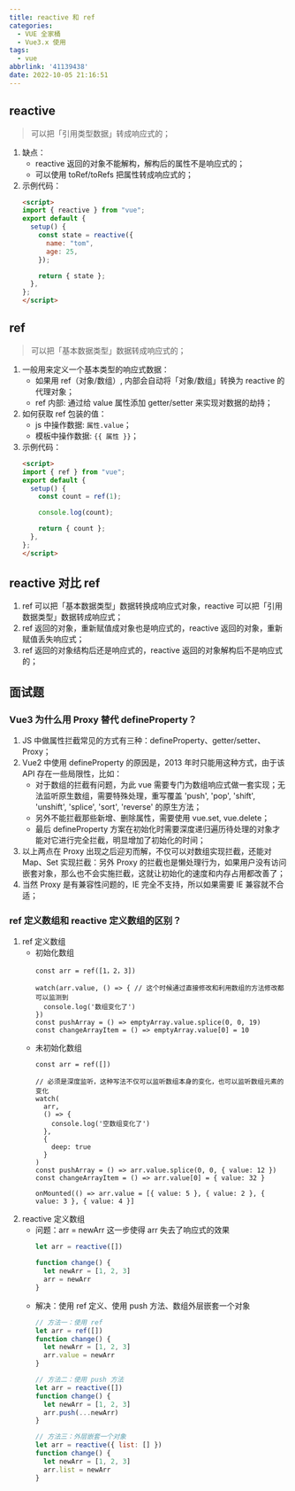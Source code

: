 ```yaml
---
title: reactive 和 ref
categories:
  - VUE 全家桶
  - Vue3.x 使用
tags:
  - vue
abbrlink: '41139438'
date: 2022-10-05 21:16:51
---
```


## reactive
>可以把「引用类型数据」转成响应式的；
1. 缺点：
    - reactive 返回的对象不能解构，解构后的属性不是响应式的；
    - 可以使用 toRef/toRefs 把属性转成响应式的；
2. 示例代码：
    ```HTML
    <script>
    import { reactive } from "vue";
    export default {
      setup() {
        const state = reactive({
          name: "tom",
          age: 25,
        });
    
        return { state };
      },
    };
    </script>
    ```


## ref
>可以把「基本数据类型」数据转成响应式的；
1. 一般用来定义一个基本类型的响应式数据：
    - 如果用 ref（对象/数组）, 内部会自动将「对象/数组」转换为 reactive 的代理对象；
    - ref 内部: 通过给 value 属性添加 getter/setter 来实现对数据的劫持；
2. 如何获取 ref 包装的值：
    - js 中操作数据: `属性.value`；
    - 模板中操作数据: `{{ 属性 }}`；
3. 示例代码：
    ```HTML
    <script>
    import { ref } from "vue";
    export default {
      setup() {
        const count = ref(1);
    
        console.log(count);
    
        return { count };
      },
    };
    </script>
    ```

## reactive 对比 ref
1. ref 可以把「基本数据类型」数据转换成响应式对象，reactive 可以把「引用数据类型」数据转成响应式；
2. ref 返回的对象，重新赋值成对象也是响应式的，reactive 返回的对象，重新赋值丢失响应式；
3. ref 返回的对象结构后还是响应式的，reactive 返回的对象解构后不是响应式的；


## 面试题

### Vue3 为什么用 Proxy 替代 defineProperty？
1. JS 中做属性拦截常见的方式有三种：defineProperty、getter/setter、Proxy；
2. Vue2 中使用 defineProperty 的原因是，2013 年时只能用这种方式，由于该 API 存在一些局限性，比如：
    - 对于数组的拦截有问题，为此 vue 需要专门为数组响应式做一套实现；无法监听原生数组，需要特殊处理，重写覆盖 'push', 'pop', 'shift', 'unshift', 'splice', 'sort', 'reverse' 的原生方法；
    - 另外不能拦截那些新增、删除属性，需要使用 vue.set, vue.delete；
    - 最后 defineProperty 方案在初始化时需要深度递归遍历待处理的对象才能对它进行完全拦截，明显增加了初始化的时间；
3. 以上两点在 Proxy 出现之后迎刃而解，不仅可以对数组实现拦截，还能对 Map、Set 实现拦截：另外 Proxy 的拦截也是懒处理行为，如果用户没有访问嵌套对象，那么也不会实施拦截，这就让初始化的速度和内存占用都改善了；
4. 当然 Proxy 是有兼容性问题的，IE 完全不支持，所以如果需要 IE 兼容就不合适；

### ref 定义数组和 reactive 定义数组的区别？
1. ref 定义数组
    - 初始化数组
      ```JS
      const arr = ref([1，2，3])
      
      watch(arr.value, () => { // 这个时候通过直接修改和利用数组的方法修改都可以监测到
        console.log('数组变化了')
      })
      const pushArray = () => emptyArray.value.splice(0, 0, 19)
      const changeArrayItem = () => emptyArray.value[0] = 10
      ```
    - 未初始化数组
      ```JS
      const arr = ref([])
      
      // 必须是深度监听，这种写法不仅可以监听数组本身的变化，也可以监听数组元素的变化
      watch( 
        arr,
        () => {
          console.log('空数组变化了')
        },
        {
          deep: true
        }
      )
      const pushArray = () => arr.value.splice(0, 0, { value: 12 })
      const changeArrayItem = () => arr.value[0] = { value: 32 }
      
      onMounted(() => arr.value = [{ value: 5 }, { value: 2 }, { value: 3 }, { value: 4 }]
      ```
2. reactive 定义数组
    - 问题：arr = newArr 这一步使得 arr 失去了响应式的效果
      ```js
      let arr = reactive([])
      
      function change() {
        let newArr = [1, 2, 3]
        arr = newArr
      }
      ```
    - 解决：使用 ref 定义、使用 push 方法、数组外层嵌套一个对象
      ```js
      // 方法一：使用 ref
      let arr = ref([])
      function change() {
        let newArr = [1, 2, 3]
        arr.value = newArr
      }
      
      // 方法二：使用 push 方法
      let arr = reactive([])
      function change() {
        let newArr = [1, 2, 3]
        arr.push(...newArr)
      }
      
      // 方法三：外层嵌套一个对象
      let arr = reactive({ list: [] })
      function change() {
        let newArr = [1, 2, 3]
        arr.list = newArr
      }
      ```
